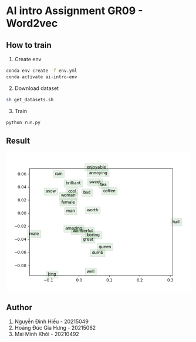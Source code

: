 # AI intro Assignment GR09 - Word2vec

## How to train

1. Create env

```bash
conda env create -f env.yml
conda activate ai-intro-env
```

2. Download dataset

```bash
sh get_datasets.sh
```

3. Train

```bash
python run.py
```

## Result

![Result](./src/word_vectors.png)

## Author

1. Nguyễn Đình Hiếu - 20215049
2. Hoàng Đức Gia Hưng - 20215062
3. Mai Minh Khôi - 20210492
